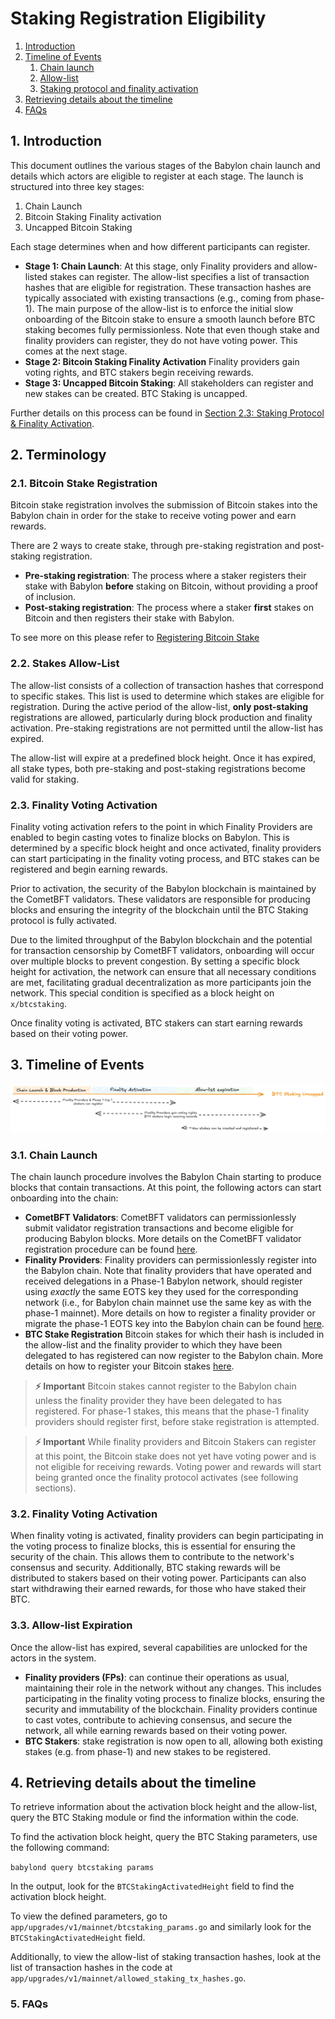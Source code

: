 # Staking Registration Eligibility

1. [Introduction](#1-introduction)
2. [Timeline of Events](#2-timeline-of-events)
    1. [Chain launch](#21-chain-launch)
    2. [Allow-list](#22-allow-list)
    3. [Staking protocol and finality activation](#23-staking-protocol-and-finality-activation)
3. [Retrieving details about the timeline](#3-retrieving-details-about-the-timeline)
4. [FAQs](#4-faqs)

## 1. Introduction

This document outlines the various stages of the Babylon chain launch
and details which actors are eligible to register at each stage.
The launch is structured into three key stages:

1. Chain Launch
2. Bitcoin Staking Finality activation
3. Uncapped Bitcoin Staking
<!-- todo improve the name of stage 3 -->

Each stage determines when and how different participants can register.
* **Stage 1: Chain Launch**: At this stage, only
  Finality providers and allow-listed stakes can register.
  The allow-list specifies a list of transaction hashes that
  are eligible for registration. These transaction hashes are
  typically associated with existing transactions (e.g., coming from phase-1).
  The main purpose of the allow-list is to enforce the initial slow onboarding
  of the Bitcoin stake to ensure a smooth launch before BTC staking
  becomes fully permissionless.
  Note that even though stake and finality providers can register,
  they do not have voting power. This comes at the next stage.
* **Stage 2: Bitcoin Staking Finality Activation** Finality providers gain
  voting rights, and BTC stakers begin receiving rewards.
* **Stage 3: Uncapped Bitcoin Staking**: All stakeholders can register and new
  stakes can be created. BTC Staking is uncapped.

Further details on this process can be found
in [Section 2.3: Staking Protocol & Finality Activation](#23-staking-protocol-and-finality-activation).

## 2. Terminology

### 2.1. Bitcoin Stake Registration

Bitcoin stake registration involves the submission of
Bitcoin stakes into the Babylon chain in order for the stake
to receive voting power and earn rewards.

There are 2 ways to create stake, through pre-staking registration and
post-staking registration.

* **Pre-staking registration**: The process where a staker registers their
    stake with Babylon **before** staking on Bitcoin, without providing a proof
    of inclusion.
* **Post-staking registration**: The process where a staker **first** stakes on
    Bitcoin and then registers their stake with Babylon.

To see more on this please refer to [Registering Bitcoin Stake](../../../docs/register-bitcoin-stake.md)

### 2.2. Stakes Allow-List

The allow-list consists of a collection of transaction hashes that correspond
to specific stakes. This list is used to determine which stakes are eligible
for registration. During the active period of the allow-list, **only post-staking**
registrations are allowed, particularly during block production and finality
activation. Pre-staking registrations are not permitted until the allow-list
has expired.

The allow-list will expire at a predefined block height. Once it has expired,
all stake types, both pre-staking and post-staking registrations become
valid for staking.

### 2.3. Finality Voting Activation

Finality voting activation refers to the point in which Finality Providers
are enabled to begin casting votes to finalize blocks on Babylon.
This is determined by a specific block height and once activated, finality
providers can start participating in the finality voting process, and BTC
stakes can be registered and begin earning rewards.

Prior to activation, the security of the Babylon blockchain is maintained by the
CometBFT validators. These validators are responsible for producing blocks and
ensuring the integrity of the blockchain until the BTC Staking protocol is
fully activated.

Due to the limited throughput of the Babylon blockchain and the potential for
transaction censorship by CometBFT validators, onboarding will occur over
multiple blocks to prevent congestion. By setting a specific block height for
activation, the network can ensure that all necessary conditions are met,
facilitating gradual decentralization as more participants join the network.
This special condition is specified as a block height on `x/btcstaking`.

Once finality voting is activated, BTC stakers can start earning rewards
based on their voting power.

## 3. Timeline of Events

![Staking Timeline](./static/stakingtimeline.png)

### 3.1. Chain Launch

The chain launch procedure involves the Babylon Chain
starting to produce blocks that contain transactions.
At this point, the following actors can start onboarding
into the chain:
* **CometBFT Validators**: CometBFT validators can permissionlessly
  submit validator registration transactions and become eligible
  for producing Babylon blocks. More details on the CometBFT
  validator registration procedure can be found [here](../../../x/epoching).
* **Finality Providers**: Finality providers can permissionlessly
  register into the Babylon chain. Note that finality providers
  that have operated and received delegations in a Phase-1 Babylon
  network, should register using *exactly* the same EOTS key they
  used for the corresponding network
  (i.e., for Babylon chain mainnet use the same key as with the phase-1 mainnet).
  More details on how to register a finality provider or migrate the phase-1
  EOTS key into the Babylon chain can be found
  [here](https://github.com/babylonlabs-io/finality-provider).
* **BTC Stake Registration** Bitcoin stakes for which their hash
  is included in the allow-list and the finality provider to which
  they have been delegated to has registered
  can now register to the Babylon chain.
  More details on how to register your Bitcoin stakes
  [here](../../../docs/register-bitcoin-stake.md).

> **⚡ Important** Bitcoin stakes cannot register to the Babylon chain
> unless the finality provider they have been delegated to has registered.
> For phase-1 stakes, this means that the phase-1 finality providers
> should register first, before stake registration is attempted.

> **⚡ Important** While finality providers and Bitcoin Stakers can
> register at this point, the Bitcoin stake does not yet have voting power
> and is not eligible for receiving rewards. Voting power and rewards
> will start being granted once the finality protocol activates
> (see following sections).

### 3.2. Finality Voting Activation

When finality voting is activated, finality providers can begin
participating in the voting process to finalize blocks, this is essential for
ensuring the security of the chain. This allows them to contribute to the
network's consensus and security. Additionally, BTC staking rewards will be
distributed to stakers based on their voting power. Participants can also
start withdrawing their earned rewards, for those who have staked their BTC.

### 3.3. Allow-list Expiration

Once the allow-list has expired, several capabilities are unlocked for the
actors in the system.
* **Finality providers (FPs)**: can continue their operations as usual,
  maintaining their role in the network without any changes. This includes
  participating in the finality voting process to finalize blocks,
  ensuring the security and immutability of the blockchain.
  Finality providers continue to cast votes, contribute to achieving consensus,
  and secure the network, all while earning rewards based on their voting power.
* **BTC Stakers**: stake registration is now open to all, allowing
  both existing stakes (e.g. from phase-1) and new stakes to be registered.

## 4. Retrieving details about the timeline

To retrieve information about the activation block height and
the allow-list, query the BTC Staking module or find the information
within the code.

To find the activation block height, query the BTC Staking parameters, use the
following command:

`babylond query btcstaking params`

In the output, look for the `BTCStakingActivatedHeight` field to find the
activation block height.

To view the defined parameters, go to `app/upgrades/v1/mainnet/btcstaking_params.go`
and similarly look for the `BTCStakingActivatedHeight` field.

Additionally, to view the allow-list of staking transaction hashes,
 look at the list of transaction hashes in the code at
`app/upgrades/v1/mainnet/allowed_staking_tx_hashes.go`.

### 5. FAQs

<!-- TBD -->
